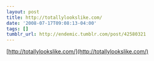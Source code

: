 ```yaml
---
layout: post
title: http://totallylookslike.com/
date: '2008-07-17T09:08:13-04:00'
tags: []
tumblr_url: http://endemic.tumblr.com/post/42580321
---
```

[http://totallylookslike.com/](http://totallylookslike.com/)  
